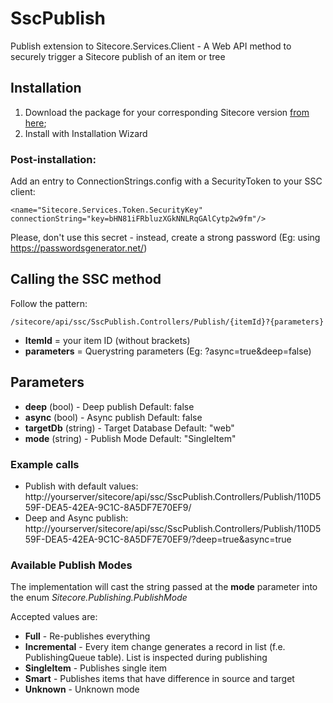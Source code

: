 # SscPublish
Publish extension to Sitecore.Services.Client - A Web API method to securely trigger a Sitecore publish of an item or tree

## Installation
1. Download the package for your corresponding Sitecore version [from here](https://github.com/peplau/SscPublish/tree/master/Download "from here");
1. Install with Installation Wizard

### Post-installation:
Add an entry to ConnectionStrings.config with a SecurityToken to your SSC client:

`<name="Sitecore.Services.Token.SecurityKey" connectionString="key=bHN81iFRbluzXGkNNLRqGAlCytp2w9fm"/>`

Please, don't use this secret - instead, create a strong password (Eg: using https://passwordsgenerator.net/)

## Calling the SSC method

Follow the pattern: 

`/sitecore/api/ssc/SscPublish.Controllers/Publish/{itemId}?{parameters}`

- **ItemId** = your item ID (without brackets)
- **parameters** = Querystring parameters (Eg: ?async=true&deep=false)

## Parameters
- **deep** (bool) - Deep publish
Default: false
- **async** (bool) - Async publish
Default: false
- **targetDb** (string) - Target Database
Default: "web"
- **mode** (string) - Publish Mode
Default: "SingleItem"

### Example calls
- Publish with default values: http://yourserver/sitecore/api/ssc/SscPublish.Controllers/Publish/110D559F-DEA5-42EA-9C1C-8A5DF7E70EF9/
- Deep and Async publish: http://yourserver/sitecore/api/ssc/SscPublish.Controllers/Publish/110D559F-DEA5-42EA-9C1C-8A5DF7E70EF9/?deep=true&async=true

### Available Publish Modes
The implementation will cast the string passed at the **mode** parameter into the enum *Sitecore.Publishing.PublishMode*

Accepted values are:
- **Full** - Re-publishes everything
- **Incremental** - Every item change generates a record in list (f.e. PublishingQueue table). List is inspected during publishing
- **SingleItem** - Publishes single item
- **Smart** - Publishes items that have difference in source and target
- **Unknown** - Unknown mode
